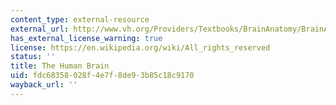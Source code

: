 ```yaml
---
content_type: external-resource
external_url: http://www.vh.org/Providers/Textbooks/BrainAnatomy/BrainAnatomy.html
has_external_license_warning: true
license: https://en.wikipedia.org/wiki/All_rights_reserved
status: ''
title: The Human Brain
uid: fdc68358-028f-4e7f-8de9-3b85c18c9170
wayback_url: ''
---
```

